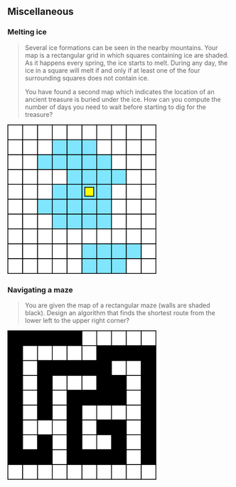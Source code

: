 ## Miscellaneous

### Melting ice

> Several ice formations can be seen in the nearby mountains. Your map is a rectangular grid in which squares containing ice are shaded. As it happens every spring, the ice starts to melt. During any day, the ice in a square will melt if and only if at least one of the four surrounding squares does not contain ice.
> 
> You have found a second map which indicates the location of an ancient treasure is buried under the ice. How can you compute the number of days you need to wait before starting to dig for the treasure?

![Ice](Diagrams/Ice.png)

### Navigating a maze

> You are given the map of a rectangular maze (walls are shaded black). Design an algorithm that finds the shortest route from the lower left to the upper right corner?

![Maze](Diagrams/Maze.png)
